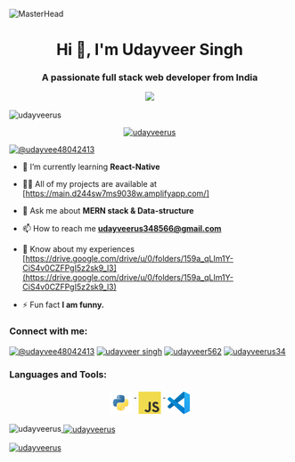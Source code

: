 ![MasterHead](https://wcs.uwo.ca/srs/upload/bannerfs.png)
<h1 align="center">Hi 👋, I'm Udayveer Singh</h1>
<h3 align="center">A passionate full stack web developer from India</h3>
<p align="center">
<img  width="400" src="https://media0.giphy.com/media/qgQUggAC3Pfv687qPC/giphy.gif">
  
</p>



<p align="left"> <img src="https://komarev.com/ghpvc/?username=udayveerus&label=Profile%20views&color=0e75b6&style=flat" alt="udayveerus" /> </p>

<p align="center"> <a href="https://github.com/ryo-ma/github-profile-trophy"><img src="https://github-profile-trophy.vercel.app/?username=udayveerus" alt="udayveerus" /></a> </p>

<p align="left"> <a href="https://twitter.com/@udayvee48042413" target="blank"><img src="https://img.shields.io/twitter/follow/@udayvee48042413?logo=twitter&style=for-the-badge" alt="@udayvee48042413" /></a> </p>

- 🌱 I’m currently learning **React-Native**

- 👨‍💻 All of my projects are available at [https://main.d244sw7ms9038w.amplifyapp.com/]

- 💬 Ask me about **MERN stack & Data-structure**

- 📫 How to reach me **udayveerus348566@gmail.com**

- 📄 Know about my experiences [https://drive.google.com/drive/u/0/folders/159a_qLIm1Y-CiS4v0CZFPgI5z2sk9_l3](https://drive.google.com/drive/u/0/folders/159a_qLIm1Y-CiS4v0CZFPgI5z2sk9_l3)

- ⚡ Fun fact **I am funny.**

<h3 align="left">Connect with me:</h3>
<p align="left">

<a href="https://twitter.com/@udayvee48042413" target="blank"><img align="center" src="https://raw.githubusercontent.com/rahuldkjain/github-profile-readme-generator/master/src/images/icons/Social/twitter.svg" alt="@udayvee48042413" height="30" width="40" /></a>
<a href="[https://linkedin.com/in/udayveer singh](https://www.linkedin.com/in/udayveer-singh-180371201/)" target="blank"><img align="center" src="https://raw.githubusercontent.com/rahuldkjain/github-profile-readme-generator/master/src/images/icons/Social/linked-in-alt.svg" alt="udayveer singh" height="30" width="40" /></a>
<a href="https://instagram.com/udayveer562" target="blank"><img align="center" src="https://raw.githubusercontent.com/rahuldkjain/github-profile-readme-generator/master/src/images/icons/Social/instagram.svg" alt="udayveer562" height="30" width="40" /></a>
<a href="https://www.leetcode.com/udayveerus34" target="blank"><img align="center" src="https://raw.githubusercontent.com/rahuldkjain/github-profile-readme-generator/master/src/images/icons/Social/leet-code.svg" alt="udayveerus34" height="30" width="40" /></a>
</p>
<h3 align="left">Languages and Tools:</h3>
<p align="left"> <a href="https://getbootstrap.com" target="_blank" rel="noreferrer"><p align="center">
<img src="https://raw.githubusercontent.com/github/explore/80688e429a7d4ef2fca1e82350fe8e3517d3494d/topics/python/python.png" alt="Python" height="40" style="vertical-align:top; margin:4px">
<img src="https://raw.githubusercontent.com/github/explore/80688e429a7d4ef2fca1e82350fe8e3517d3494d/topics/javascript/javascript.png" alt="Javascript" height="40" style="vertical-align:top; margin:4px">
<img src="https://raw.githubusercontent.com/github/explore/80688e429a7d4ef2fca1e82350fe8e3517d3494d/topics/visual-studio-code/visual-studio-code.png" alt="VS Code" height="40" style="vertical-align:top; margin:4px">
</p> </p>

<p><img align="left" src="https://github-readme-stats.vercel.app/api/top-langs?username=udayveerus&show_icons=true&locale=en&layout=compact" alt="udayveerus" /></p>

<p>&nbsp;<img align="center" src="https://github-readme-stats.vercel.app/api?username=udayveerus&show_icons=true&locale=en" alt="udayveerus" /></p>

<p><img align="center" src="https://github-readme-streak-stats.herokuapp.com/?user=udayveerus&" alt="udayveerus" /></p>


